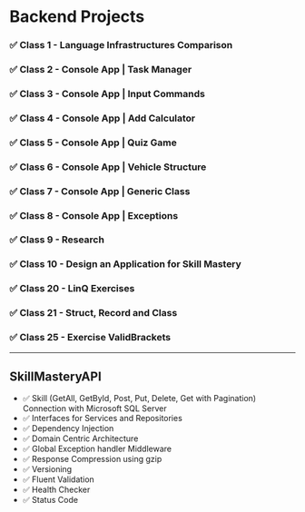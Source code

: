 # Backend Projects

### ✅ Class 1 - Language Infrastructures Comparison 
### ✅ Class 2 - Console App | Task Manager  
### ✅ Class 3 - Console App | Input Commands  
### ✅ Class 4 - Console App | Add Calculator 
### ✅ Class 5 - Console App | Quiz Game
### ✅ Class 6 - Console App | Vehicle Structure 
### ✅ Class 7 - Console App | Generic Class
### ✅ Class 8 - Console App | Exceptions
### ✅ Class 9 - Research
### ✅ Class 10 - Design an Application for Skill Mastery
### ✅ Class 20 - LinQ Exercises
### ✅ Class 21 - Struct, Record and Class
### ✅ Class 25 - Exercise ValidBrackets
___
## SkillMasteryAPI 
-  ✅  Skill (GetAll, GetById, Post, Put, Delete, Get with Pagination) Connection with Microsoft SQL Server
-  ✅  Interfaces for Services and Repositories
-  ✅  Dependency Injection
-  ✅  Domain Centric Architecture
-  ✅  Global Exception handler Middleware
-  ✅  Response Compression using gzip
-  ✅  Versioning
-  ✅  Fluent Validation
-  ✅  Health Checker
-  ✅  Status Code